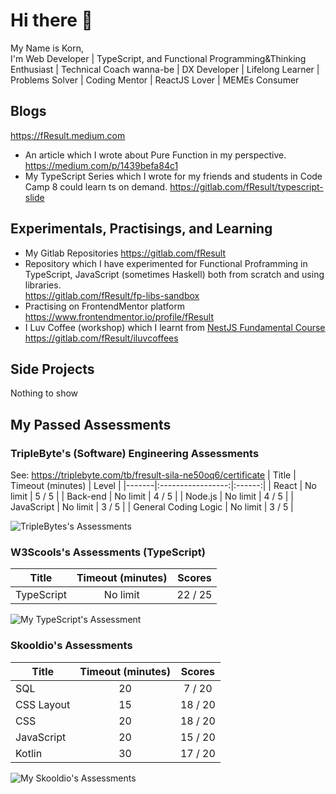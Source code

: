 # Hi there 👋
My Name is Korn,  
I'm Web Developer | TypeScript, and Functional Programming&Thinking Enthusiast | Technical Coach wanna-be | DX Developer | Lifelong Learner | Problems Solver | Coding Mentor | ReactJS Lover | MEMEs Consumer

<!--
**fResult/fResult** is a ✨ _special_ ✨ repository because its `README.md` (this file) appears on your GitHub profile.

Here are some ideas to get you started:

- 🔭 I’m currently working on ...
- 🌱 I’m currently learning ...
- 👯 I’m looking to collaborate on ...
- 🤔 I’m looking for help with ...
- 💬 Ask me about ...
- 📫 How to reach me: ...
- 😄 Pronouns: ...
- ⚡ Fun fact: ...
-->

## Blogs
https://fResult.medium.com
- An article which I wrote about Pure Function in my perspective.  
    https://medium.com/p/1439befa84c1
- My TypeScript Series which I wrote for my friends and students in Code Camp 8 could learn ts on demand.
    https://gitlab.com/fResult/typescript-slide


## Experimentals, Practisings, and Learning
- My Gitlab Repositories
    https://gitlab.com/fResult
- Repository which I have experimented for Functional Proframming in TypeScript, JavaScript (sometimes Haskell) both from scratch and using libraries.  
    https://gitlab.com/fResult/fp-libs-sandbox
- Practising on FrontendMentor platform
    https://www.frontendmentor.io/profile/fResult
- I Luv Coffee (workshop) which I learnt from [NestJS Fundamental Course](https://learn.nestjs.com/p/fundamentals)
    https://gitlab.com/fResult/iluvcoffees


## Side Projects
Nothing to show

## My Passed Assessments
### TripleByte's (Software) Engineering Assessments
See: <a target="_blank" rel="noreferrer" href="https://triplebyte.com/tb/fresult-sila-ne50oq6/certificate">https://triplebyte.com/tb/fresult-sila-ne50oq6/certificate</a>
| Title | Timeout (minutes) | Level |
|-------|:-----------------:|:------:|
| React | No limit | 5 / 5 |
| Back-end | No limit | 4 / 5 |
| Node.js | No limit | 4 / 5 |
| JavaScript | No limit | 3 / 5 |
| General Coding Logic | No limit | 3 / 5 |

![TripleBytes's Assessments](https://user-images.githubusercontent.com/19329932/218327066-92c4721d-f175-4aff-8aad-3f26232f4465.png)


### W3Scools's Assessments (TypeScript)
| Title | Timeout (minutes) | Scores |
|-------|:-----------------:|:------:|
| TypeScript | No limit | 22 / 25 |

![My TypeScript's Assessment](https://user-images.githubusercontent.com/19329932/218326428-54cbc9c4-8d27-4bfc-b516-558c0372e0ef.png)


### Skooldio's Assessments
| Title | Timeout (minutes) | Scores |
|-------|:-----------------:|:------:|
| SQL | 20 | 7 / 20 |
| CSS Layout | 15 | 18 / 20 |
| CSS | 20 | 18 / 20 |
| JavaScript | 20 | 15 / 20 |
| Kotlin | 30 | 17 / 20 |

![My Skooldio's Assessments](https://user-images.githubusercontent.com/19329932/218326146-cd3a0ac3-6d53-431c-a4b9-abd8da11ef9b.png)


